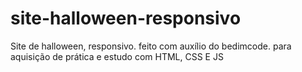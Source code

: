 # site-halloween-responsivo
Site de halloween, responsivo. feito com auxílio do bedimcode. para aquisição de prática e estudo com HTML, CSS E JS
